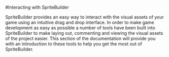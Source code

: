 #Interacting with SpriteBuilder

SpriteBuilder provides an easy way to interact with the visual assets of your game using an intuitive drag and drop interface.  In order to make game development as easy as possible a number of tools have been built into SpriteBuilder to make laying out, commenting and viewing the visual assets of the project easier.    This section of the documentation will provide you with an introduction to these tools to help you get the most out of SpriteBuilder.